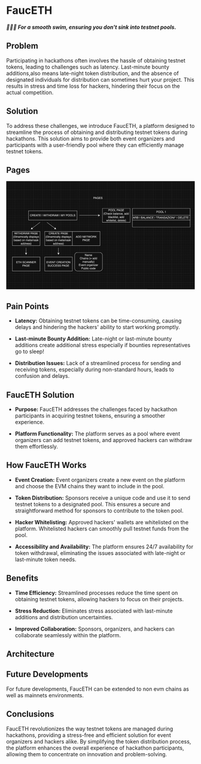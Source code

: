 # FaucETH
***🏊‍♂🚰 For a smooth swim, ensuring you don't sink into testnet pools.***

## Problem 
Participating in hackathons often involves the hassle of obtaining testnet tokens, leading to challenges such as latency. Last-minute bounty additions,also means late-night token distribution, and the absence of designated individuals for distribution can sometimes hurt your project.
This results in stress and time loss for hackers, hindering their focus on the actual competition.
## Solution 
To address these challenges, we introduce FaucETH, a platform designed to streamline the process of obtaining and distributing testnet tokens during hackathons. This solution aims to provide both event organizers and participants with a user-friendly pool where they can efficiently manage testnet tokens.

## Pages
![img](/docs/images/Istanbul.draw.io.png)

## Pain Points
- **Latency:** Obtaining testnet tokens can be time-consuming, causing delays and hindering the hackers' ability to start working promptly.

- **Last-minute Bounty Addition:** Late-night or last-minute bounty additions create additional stress especially if bounties representatives go to sleep!

- **Distribution Issues:** Lack of a streamlined process for sending and receiving tokens, especially during non-standard hours, leads to confusion and delays.

## FaucETH Solution
- **Purpose:** FaucETH addresses the challenges faced by hackathon participants in acquiring testnet tokens, ensuring a smoother experience.

- **Platform Functionality:** The platform serves as a pool where event organizers can add testnet tokens, and approved hackers can withdraw them effortlessly.

## How FaucETH Works
- **Event Creation:** Event organizers create a new event on the platform and choose the EVM chains they want to include in the pool.

- **Token Distribution:** Sponsors receive a unique code and use it to send testnet tokens to a designated pool. This ensures a secure and straightforward method for sponsors to contribute to the token pool.

- **Hacker Whitelisting:** Approved hackers' wallets are whitelisted on the platform. Whitelisted hackers can smoothly pull testnet funds from the pool.

- **Accessibility and Availability:** The platform ensures 24/7 availability for token withdrawal, eliminating the issues associated with late-night or last-minute token needs.

## Benefits
- **Time Efficiency:** Streamlined processes reduce the time spent on obtaining testnet tokens, allowing hackers to focus on their projects.

- **Stress Reduction:** Eliminates stress associated with last-minute additions and distribution uncertainties.

- **Improved Collaboration:** Sponsors, organizers, and hackers can collaborate seamlessly within the platform.

## Architecture 

## Future Developments 
For future developments, FaucETH can be extended to non evm chains as well as mainnets environments.

## Conclusions
FaucETH revolutionizes the way testnet tokens are managed during hackathons, providing a stress-free and efficient solution for event organizers and hackers alike. By simplifying the token distribution process, the platform enhances the overall experience of hackathon participants, allowing them to concentrate on innovation and problem-solving.

